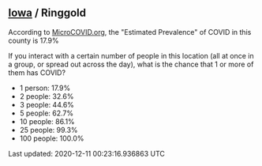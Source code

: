 
## [Iowa](/united-states/iowa) / Ringgold

According to [MicroCOVID.org](http://microcovid.org),
the "Estimated Prevalence" of COVID in this county is 17.9%

If you interact with a certain number of people in this location
(all at once in a group, or spread out across the day), what is the chance that
1 or more of them has COVID?

- 1 person: 17.9%
- 2 people: 32.6%
- 3 people: 44.6%
- 5 people: 62.7%
- 10 people: 86.1%
- 25 people: 99.3%
- 100 people: 100.0%

Last updated: 2020-12-11 00:23:16.936863 UTC
